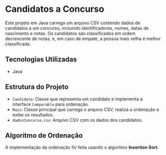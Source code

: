 # Candidatos a Concurso

Este projeto em Java carrega um arquivo CSV contendo dados de candidatos a um concurso, incluindo identificadores, nomes, datas de nascimento e notas. Os candidatos são classificados em ordem decrescente de notas, e, em caso de empate, a pessoa mais velha é melhor classificada.

## Tecnologias Utilizadas

- Java

## Estrutura do Projeto

- `Candidato`: Classe que representa um candidato e implementa a interface `Comparable` para ordenação.
- `Main`: Classe principal que carrega o arquivo CSV, realiza a ordenação e exibe os resultados.
- `dadosConcurso.csv`: Arquivo CSV com os dados dos candidatos.

## Algoritmo de Ordenação

A implementação da ordenação foi feita usando o algoritmo **Insertion Sort**. 
